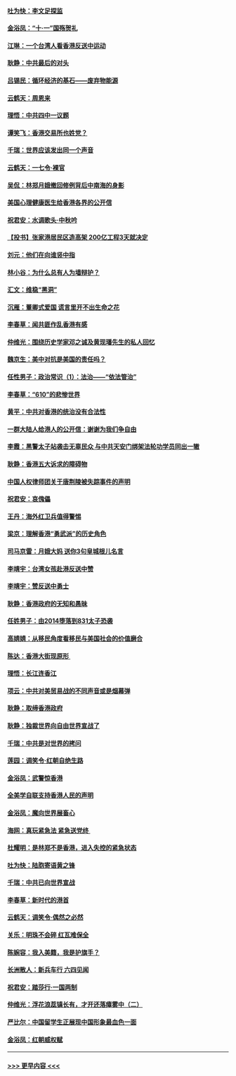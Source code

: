 #### [吐为快：李文足探监](../pages/nsc993/n11509622.md?t=09100644) 
#### [金浴凤：“十‧一”国殇贺礼](../pages/nsc993/n11509593.md?t=09100644) 
#### [江琳：一个台湾人看香港反送中运动](../pages/nsc993/n11509211.md?t=09100644) 
#### [耿静：中共最后的对头](../pages/nsc993/n11508308.md?t=09100644) 
#### [吕锡民：循环经济的基石——废弃物能源](../pages/nsc993/n11508212.md?t=09100644) 
#### [云鹤天：周恩来](../pages/nsc993/n11508055.md?t=09100644) 
#### [理悟：中共四中一议题](../pages/nsc993/n11507782.md?t=09100644) 
#### [谭笑飞：香港交易所也姓党？](../pages/nsc993/n11507753.md?t=09100644) 
#### [千瑞：世界应该发出同一个声音](../pages/nsc993/n11507290.md?t=09100644) 
#### [云鹤天：一七令‧裸官](../pages/nsc993/n11507177.md?t=09100644) 
#### [吴侃：林郑月娥撤回修例背后中南海的身影](../pages/nsc993/n11506876.md?t=09100644) 
#### [美国心理健康医生给香港各界的公开信](../pages/nsc993/n11506809.md?t=09100644) 
#### [祝君安：水调歌头‧中秋吟](../pages/nsc993/n11506758.md?t=09100644) 
#### [【投书】张家港居民区造高架 200亿工程3天就决定](../pages/nsc993/n11506682.md?t=09100644) 
#### [刘元：他们在向谁竖中指](../pages/nsc993/n11505384.md?t=09100644) 
#### [林小谷：为什么总有人为墙辩护？](../pages/nsc993/n11505226.md?t=09100644) 
#### [汇文：维稳“黑洞”](../pages/nsc993/n11504347.md?t=09100644) 
#### [沉雁：董卿式爱国 谎言里开不出生命之花](../pages/nsc993/n11503215.md?t=09100644) 
#### [李春草：闻共匪作乱香港有感](../pages/nsc993/n11503072.md?t=09100644) 
#### [仲维光：围绕历史学家邓之诚及黄现璠先生的私人回忆](../pages/nsc993/n11501330.md?t=09100644) 
#### [魏京生：美中对抗是美国的责任吗？](../pages/nsc993/n11500723.md?t=09100644) 
#### [任性男子：政治常识（1）：法治——“依法管治”](../pages/nsc993/n11500791.md?t=09100644) 
#### [李春草：“610”的悲惨世界](../pages/nsc993/n11501141.md?t=09100644) 
#### [黄平：中共对香港的统治没有合法性](../pages/nsc993/n11499473.md?t=09100644) 
#### [一群大陆人给港人的公开信：谢谢为我们争自由](../pages/nsc993/n11500402.md?t=09100644) 
#### [李霞：黑警太子站袭击无辜民众 与中共天安门绑架法轮功学员同出一辙](../pages/nsc993/n11499805.md?t=09100644) 
#### [耿静：香港五大诉求的障碍物](../pages/nsc993/n11497578.md?t=09100644) 
#### [中国人权律师团关于唐荆陵被失踪事件的声明](../pages/nsc993/n11500014.md?t=09100644) 
#### [祝君安：哀傀儡](../pages/nsc993/n11499776.md?t=09100644) 
#### [王丹：海外红卫兵值得警惕](../pages/nsc993/n11498138.md?t=09100644) 
#### [梁京：理解香港“勇武派”的历史角色](../pages/nsc993/n11498006.md?t=09100644) 
#### [司马京雷：月娥大妈  送你3句皇城根儿名言](../pages/nsc993/n11497885.md?t=09100644) 
#### [李靖宇：台湾女孩赴港反送中赞](../pages/nsc993/n11497721.md?t=09100644) 
#### [李靖宇：赞反送中勇士](../pages/nsc993/n11497452.md?t=09100644) 
#### [耿静：香港政府的无知和愚昧](../pages/nsc993/n11494238.md?t=09100644) 
#### [任姓男子：由2014堕落到831太子恐袭](../pages/nsc993/n11496683.md?t=09100644) 
#### [高婧婧：从移民角度看移民与美国社会的价值磨合](../pages/nsc993/n11495757.md?t=09100644) 
#### [陈达：香港大街现原形 ](../pages/nsc993/n11495441.md?t=09100644) 
#### [理悟：长江连香江](../pages/nsc993/n11495377.md?t=09100644) 
#### [项云：中共对美贸易战的不同声音或是烟幕弹](../pages/nsc993/n11494929.md?t=09100644) 
#### [耿静：取缔香港政府](../pages/nsc993/n11494218.md?t=09100644) 
#### [耿静：独裁世界向自由世界宣战了](../pages/nsc993/n11494190.md?t=09100644) 
#### [千瑞：中共是对世界的拷问](../pages/nsc993/n11493021.md?t=09100644) 
#### [莲园：调笑令‧红朝自绝生路](../pages/nsc993/n11493011.md?t=09100644) 
#### [金浴凤：武警惊香港](../pages/nsc993/n11492994.md?t=09100644) 
#### [全美学自联支持香港人民的声明](../pages/nsc993/n11492630.md?t=09100644) 
#### [金浴凤：魔向世界展畜心](../pages/nsc993/n11492599.md?t=09100644) 
#### [海网：真玩紧急法 紧急送党终 ](../pages/nsc993/n11492535.md?t=09100644) 
#### [杜耀明：是林郑不是香港，进入失控的紧急状态](../pages/nsc993/n11491420.md?t=09100644) 
#### [吐为快：陆胞寄语黄之锋](../pages/nsc993/n11491117.md?t=09100644) 
#### [千瑞：中共已向世界宣战](../pages/nsc993/n11490123.md?t=09100644) 
#### [李春草：新时代的港首](../pages/nsc993/n11489864.md?t=09100644) 
#### [云鹤天：调笑令·偶然之必然](../pages/nsc993/n11489701.md?t=09100644) 
#### [关乐：明珠不会碎 红瓦难保全](../pages/nsc993/n11489647.md?t=09100644) 
#### [陈婉容：我入美籍，我是护旗手？](../pages/nsc993/n11487908.md?t=09100644) 
#### [长洲散人：新兵车行 六四见闻](../pages/nsc993/n11487729.md?t=09100644) 
#### [祝君安：踏莎行‧一国两制](../pages/nsc993/n11487699.md?t=09100644) 
#### [仲维光：浮花浪蕊镇长有，才开还落瘴雾中（二）](../pages/nsc993/n11483286.md?t=09100644) 
#### [严比尔：中国留学生正展现中国形象最血色一面](../pages/nsc993/n11485145.md?t=09100644) 
#### [金浴凤：红朝威权赋](../pages/nsc993/n11485191.md?t=09100644) 

----
#### [ >>> 更早内容 <<< ](../indexes/nsc993-earlier.md)
